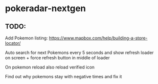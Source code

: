 # pokeradar-nextgen

## TODO:

Add Pokemon listing:
https://www.mapbox.com/help/building-a-store-locator/

Auto search for next Pokemons every 5 seconds and show refresh loader on screen + force refresh button in middle of loader

On pokemon reload also reload verified icon

Find out why pokemons stay with negative times and fix it
